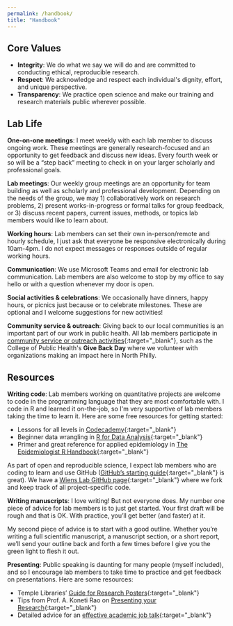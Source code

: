 ```yaml
---
permalink: /handbook/
title: "Handbook"
---
```


## Core Values

* __Integrity__: We do what we say we will do and are committed to conducting ethical, reproducible research.
* __Respect__: We acknowledge and respect each individual's dignity, effort, and unique perspective.
* __Transparency__:	We practice open science and make our training and research materials public wherever possible.

## Lab Life

__One-on-one meetings__: I meet weekly with each lab member to discuss ongoing work. These meetings are generally research-focused and an opportunity to get feedback and discuss new ideas. Every fourth week or so will be a “step back” meeting to check in on your larger scholarly and professional goals.

__Lab meetings__: Our weekly group meetings are an opportunity for team building as well as scholarly and professional development. Depending on the needs of the group, we may 1) collaboratively work on research problems, 2) present works-in-progress or formal talks for group feedback, or 3) discuss recent papers, current issues, methods, or topics lab members would like to learn about.

__Working hours__: Lab members can set their own in-person/remote and hourly schedule, I just ask that everyone be responsive electronically during 10am-4pm. I do not expect messages or responses outside of regular working hours.

__Communication__: We use Microsoft Teams and email for electronic lab communication. Lab members are also welcome to stop by my office to say hello or with a question whenever my door is open.

__Social activities & celebrations__: We occasionally have dinners, happy hours, or picnics just because or to celebrate milestones. These are optional and I welcome suggestions for new activities!

__Community service & outreach__: Giving back to our local communities is an important part of our work in public health. All lab members participate in [community service or outreach activities](https://cph.temple.edu/community-clinics/community-engaged-research-and-practice/upcoming-and-past-events){:target="_blank"}, such as the College of Public Health's __Give Back Day__ where we volunteer with organizations making an impact here in North Philly.


## Resources

__Writing code__: Lab members working on quantitative projects are welcome to code in the programming language that they are most comfortable with. I code in R and learned it on-the-job, so I'm very supportive of lab members taking the time to learn it. Here are some free resources for getting started:

* Lessons for all levels in [Codecademy](https://www.codecademy.com/catalog/language/r){:target="_blank"}
* Beginner data wrangling in [R for Data Analysis](https://trevorfrench.github.io/R-for-Data-Analysis/){:target="_blank"}
* Primer and great reference for applied epidemiology in [The Epidemiologist R Handbook](https://epirhandbook.com/en/#r-for-applied-epidemiology-and-public-health){:target="_blank"}

As part of open and reproducible science, I expect lab members who are coding to learn and use GitHub ([GitHub’s starting guide](https://docs.github.com/en/get-started){:target="_blank"} is great). We have a [Wiens Lab GitHub page](https://github.com/wienslab){:target="_blank"} where we fork and keep track of all project-specific code. 

__Writing manuscripts__: I love writing! But not everyone does. My number one piece of advice for lab members is to just get started. Your first draft will be rough and that is OK. With practice, you’ll get better (and faster) at it. 

My second piece of advice is to start with a good outline. Whether you’re writing a full scientific manuscript, a manuscript section, or a short report, we’ll send your outline back and forth a few times before I give you the green light to flesh it out.

__Presenting__: Public speaking is daunting for many people (myself included), and so I encourage lab members to take time to practice and get feedback on presentations. Here are some resources:

* Temple Libraries’ [Guide for Research Posters](https://guides.temple.edu/poster){:target="_blank"}
* Tips from Prof. A. Koneti Rao on [Presenting your Research](https://medicine.temple.edu/sites/medicine/files/files/medicine_research_slides_1415_topic7.pdf){:target="_blank"} 
* Detailed advice for an [effective academic job talk](https://journals.plos.org/ploscompbiol/article?id=10.1371/journal.pcbi.1007163){:target="_blank"}
